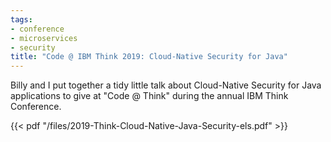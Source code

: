 ```yaml
---
tags:
- conference
- microservices
- security
title: "Code @ IBM Think 2019: Cloud-Native Security for Java"
---
```


Billy and I put together a tidy little talk about Cloud-Native
Security for Java applications to give at "Code @ Think" during
the annual IBM Think Conference.

<!--more-->

{{< pdf "/files/2019-Think-Cloud-Native-Java-Security-els.pdf" >}}
